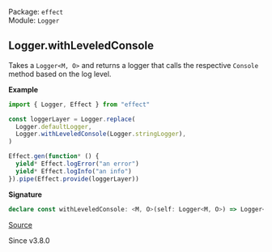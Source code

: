 Package: `effect`<br />
Module: `Logger`<br />

## Logger.withLeveledConsole

Takes a `Logger<M, O>` and returns a logger that calls the respective `Console` method
based on the log level.

**Example**

```ts
import { Logger, Effect } from "effect"

const loggerLayer = Logger.replace(
  Logger.defaultLogger,
  Logger.withLeveledConsole(Logger.stringLogger),
)

Effect.gen(function* () {
  yield* Effect.logError("an error")
  yield* Effect.logInfo("an info")
}).pipe(Effect.provide(loggerLayer))
```

**Signature**

```ts
declare const withLeveledConsole: <M, O>(self: Logger<M, O>) => Logger<M, void>
```

[Source](https://github.com/Effect-TS/effect/tree/main/packages/effect/src/Logger.ts#L265)

Since v3.8.0